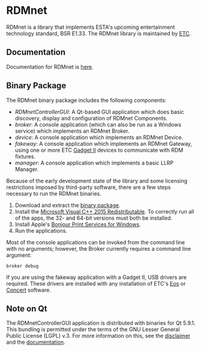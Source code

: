 # RDMnet

RDMnet is a library that implements ESTA's upcoming entertainment technology
standard, BSR E1.33. The RDMnet library is maintained by
[ETC](http://www.etcconnect.com).

## Documentation

Documentation for RDMnet is <a href="docs/index.html">here</a>.

## Binary Package

The RDMnet binary package includes the following components:
* *RDMnetControllerGUI*: A Qt-based GUI application which does basic discovery,
  display and configuration of RDMnet Components.
* *broker*: A console application (which can also be run as a Windows service)
  which implements an RDMnet Broker.
* *device*: A console application which implements an RDMnet Device.
* *fakeway*: A console application which implements an RDMnet Gateway, using
  one or more ETC [Gadget II](https://www.etcconnect.com/Products/Networking/Gadget-II/Features.aspx)
  devices to communicate with RDM fixtures.
* *manager*: A console application which implements a basic LLRP Manager.

Because of the early development state of the library and some licensing
restrictions imposed by third-party software, there are a few steps necessary
to run the RDMnet binaries.

1. Download and extract the [binary package](https://github.com/ETCLabs/RDMnet/releases/download/v0.1.0.4/rdmnet_bin_package.zip).
2. Install the [Microsoft Visual C++ 2015 Redistributable](https://www.microsoft.com/en-us/download/details.aspx?id=52685).
   To correctly run all of the apps, the 32- and 64-bit versions must both be installed.
3. Install Apple's [Bonjour Print Services for Windows](https://support.apple.com/kb/dl999?locale=en_US).
4. Run the applications.

Most of the console applications can be invoked from the command line with no
arguments; however, the Broker currently requires a command line argument:
```
broker debug
```

If you are using the fakeway application with a Gadget II, USB drivers are
required. These drivers are installed with any installation of ETC's
[Eos](https://www.etcconnect.com/Products/Consoles/Eos-Family/)
or [Concert](https://www.etcconnect.com/Products/Networking/Software/Software.aspx)
software.

## Note on Qt

The RDMnetControllerGUI application is distributed with binaries for Qt 5.9.1.
This bundling is permitted under the terms of the GNU Lesser General Public
License (LGPL) v.3. For more information on this, see the
[disclaimer](https://github.com/ETCLabs/RDMnet/blob/master/ThirdPartySoftware.txt)
and the <a href="docs/index.html">documentation</a>.

